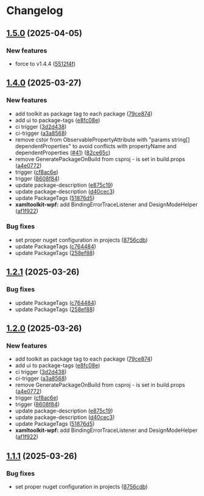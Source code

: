 # Changelog

## [1.5.0](https://github.com/atc-net/atc-xaml-toolkit/compare/Atc.XamlToolkit.Wpf@v1.4.2...Atc.XamlToolkit.Wpf@v1.5.0) (2025-04-05)


### New features

* force to v1.4.4 ([5512f4f](https://github.com/atc-net/atc-xaml-toolkit/commit/5512f4fdb25621ac87356a037f8e6db29e794cf7))

## [1.4.0](https://github.com/atc-net/atc-xaml-toolkit/compare/Atc.XamlToolkit.Wpf@v1.3.1...Atc.XamlToolkit.Wpf@v1.4.0) (2025-03-27)


### New features

* add toolkit as package tag to each package ([79ce874](https://github.com/atc-net/atc-xaml-toolkit/commit/79ce87429e72239099555256823dcd3a6730cb3e))
* add ui to package-tags ([e8fc08e](https://github.com/atc-net/atc-xaml-toolkit/commit/e8fc08e65d46da623421e47e77f05bf882a1a08c))
* ci trigger ([3d2d438](https://github.com/atc-net/atc-xaml-toolkit/commit/3d2d4388ad538fed0ab2fb6f5ad1cebe24d710aa))
* ci-trigger ([a3a8568](https://github.com/atc-net/atc-xaml-toolkit/commit/a3a8568faef2757877a12d59f41b34e62f99c56e))
* remove  cstor from ObservablePropertyAttribute with "params string[] dependentProperties" to avoid conflicts with propertyName and dependentProperties ([#41](https://github.com/atc-net/atc-xaml-toolkit/issues/41)) ([82ce65c](https://github.com/atc-net/atc-xaml-toolkit/commit/82ce65c167d0f78c999c0f5cb7b2b2309de82136))
* remove GeneratePackageOnBuild from csproj - is set in build.props ([a4e0772](https://github.com/atc-net/atc-xaml-toolkit/commit/a4e0772b0920a7f5eacff7e0d543e29b00ebc69b))
* trigger ([cf8ac6e](https://github.com/atc-net/atc-xaml-toolkit/commit/cf8ac6e28bbe361c9abd57b94ecfa75210ea2990))
* trigger ([8608f84](https://github.com/atc-net/atc-xaml-toolkit/commit/8608f8490369372eef020142a5594c3486e1cb31))
* update package-description ([e875c19](https://github.com/atc-net/atc-xaml-toolkit/commit/e875c19ed82b5edb846a50b1e36725226f600105))
* update package-description ([d40cec3](https://github.com/atc-net/atc-xaml-toolkit/commit/d40cec361d1cc2127800561e27edbeaf12d05a11))
* update PackageTags ([51876d5](https://github.com/atc-net/atc-xaml-toolkit/commit/51876d5caac3508cb1fea51efe2fb458843ad611))
* **xamltoolkit-wpf:** add BindingErrorTraceListener and DesignModeHelper ([af1f922](https://github.com/atc-net/atc-xaml-toolkit/commit/af1f9228be08d47a08f9a3c96301e995ea73a8db))


### Bug fixes

* set proper nuget configuration in projects ([8756cdb](https://github.com/atc-net/atc-xaml-toolkit/commit/8756cdbd7768b92735a856df4e7e24c471c34c19))
* update PackageTags ([c764484](https://github.com/atc-net/atc-xaml-toolkit/commit/c764484424a26c28390e5b1cd0276a3cbe904e1b))
* update PackageTags ([258ef88](https://github.com/atc-net/atc-xaml-toolkit/commit/258ef8830ae333ece373f82e5a8de0fbcf0785e4))

## [1.2.1](https://github.com/atc-net/atc-xaml-toolkit/compare/Atc.XamlToolkit.Wpf@v1.2.0...Atc.XamlToolkit.Wpf@v1.2.1) (2025-03-26)


### Bug fixes

* update PackageTags ([c764484](https://github.com/atc-net/atc-xaml-toolkit/commit/c764484424a26c28390e5b1cd0276a3cbe904e1b))
* update PackageTags ([258ef88](https://github.com/atc-net/atc-xaml-toolkit/commit/258ef8830ae333ece373f82e5a8de0fbcf0785e4))

## [1.2.0](https://github.com/atc-net/atc-xaml-toolkit/compare/Atc.XamlToolkit.Wpf@v1.1.1...Atc.XamlToolkit.Wpf@v1.2.0) (2025-03-26)


### New features

* add toolkit as package tag to each package ([79ce874](https://github.com/atc-net/atc-xaml-toolkit/commit/79ce87429e72239099555256823dcd3a6730cb3e))
* add ui to package-tags ([e8fc08e](https://github.com/atc-net/atc-xaml-toolkit/commit/e8fc08e65d46da623421e47e77f05bf882a1a08c))
* ci trigger ([3d2d438](https://github.com/atc-net/atc-xaml-toolkit/commit/3d2d4388ad538fed0ab2fb6f5ad1cebe24d710aa))
* ci-trigger ([a3a8568](https://github.com/atc-net/atc-xaml-toolkit/commit/a3a8568faef2757877a12d59f41b34e62f99c56e))
* remove GeneratePackageOnBuild from csproj - is set in build.props ([a4e0772](https://github.com/atc-net/atc-xaml-toolkit/commit/a4e0772b0920a7f5eacff7e0d543e29b00ebc69b))
* trigger ([cf8ac6e](https://github.com/atc-net/atc-xaml-toolkit/commit/cf8ac6e28bbe361c9abd57b94ecfa75210ea2990))
* trigger ([8608f84](https://github.com/atc-net/atc-xaml-toolkit/commit/8608f8490369372eef020142a5594c3486e1cb31))
* update package-description ([e875c19](https://github.com/atc-net/atc-xaml-toolkit/commit/e875c19ed82b5edb846a50b1e36725226f600105))
* update package-description ([d40cec3](https://github.com/atc-net/atc-xaml-toolkit/commit/d40cec361d1cc2127800561e27edbeaf12d05a11))
* update PackageTags ([51876d5](https://github.com/atc-net/atc-xaml-toolkit/commit/51876d5caac3508cb1fea51efe2fb458843ad611))
* **xamltoolkit-wpf:** add BindingErrorTraceListener and DesignModeHelper ([af1f922](https://github.com/atc-net/atc-xaml-toolkit/commit/af1f9228be08d47a08f9a3c96301e995ea73a8db))

## [1.1.1](https://github.com/atc-net/atc-xaml-toolkit/compare/Atc.XamlToolkit.Wpf@v1.1.0...Atc.XamlToolkit.Wpf@v1.1.1) (2025-03-26)


### Bug fixes

* set proper nuget configuration in projects ([8756cdb](https://github.com/atc-net/atc-xaml-toolkit/commit/8756cdbd7768b92735a856df4e7e24c471c34c19))
